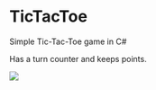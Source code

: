 # TicTacToe
Simple Tic-Tac-Toe game in C#

Has a turn counter and keeps points.

<img src="https://i.imgur.com/Ewz2l6b.png">
